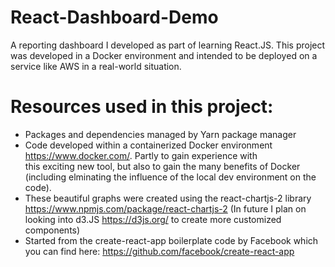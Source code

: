 # React-Dashboard-Demo
A reporting dashboard I developed as part of learning React.JS. This project was developed in a Docker environment and intended to be deployed on a service like AWS in a real-world situation.

# Resources used in this project:
- Packages and dependencies managed by Yarn package manager
- Code developed within a containerized Docker environment https://www.docker.com/. Partly to gain experience with   
    this exciting new tool, but also to gain the many benefits of Docker (including elminating the influence of the local dev environment on the code).
- These beautiful graphs were created using the react-chartjs-2 library https://www.npmjs.com/package/react-chartjs-2
    (In future I plan on looking into d3.JS https://d3js.org/ to create more customized components)
- Started from the create-react-app boilerplate code by Facebook which you can find here:
    https://github.com/facebook/create-react-app